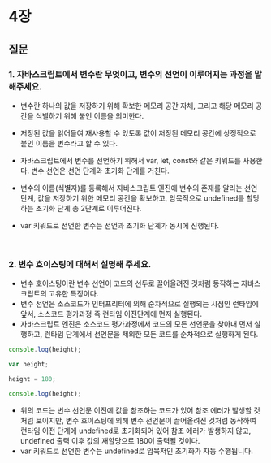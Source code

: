 # 4장

## 질문

### **1. 자바스크립트에서 변수란 무엇이고, 변수의 선언이 이루어지는 과정을 말해주세요.**

- 변수란 하나의 값을 저장하기 위해 확보한 메모리 공간 자체, 그리고 해당 메모리 공간을 식별하기 위해 붙인 이름을 의미한다.
- 저장된 값을 읽어들여 재사용할 수 있도록 값이 저장된 메모리 공간에 상징적으로 붙인 이름을 변수라고 할 수 있다.

- 자바스크립트에서 변수를 선언하기 위해서 var, let, const와 같은 키워드를 사용한다. 변수 선언은 선언 단계와 초기화 단계를 거친다.
- 변수의 이름(식별자)를 등록해서 자바스크립트 엔진에 변수의 존재를 알리는 선언 단계, 값을 저장하기 위한 메모리 공간을 확보하고, 암묵적으로 undefined를 할당하는 초기화 단계 총 2단계로 이루어진다.

- var 키워드로 선언한 변수는 선언과 초기화 단계가 동시에 진행된다.

<br/>

### **2. 변수 호이스팅에 대해서 설명해 주세요.**

- 변수 호이스팅이란 변수 선언이 코드의 선두로 끌어올려진 것처럼 동작하는 자바스크립트의 고유한 특징이다.
- 변수 선언은 소스코드가 인터프리터에 의해 순차적으로 실행되는 시점인 런타임에 앞서, 소스코드 평가과정 즉 런타임 이전단계에 먼저 실행된다.
- 자바스크립트 엔진은 소스코드 평가과정에서 코드의 모든 선언문을 찾아내 먼저 실행하고, 런타임 단계에서 선언문을 제외한 모든 코드를 순차적으로 실행하게 된다.

```js
console.log(height);

var height;

height = 180;

console.log(height);
```

- 위의 코드는 변수 선언문 이전에 값을 참조하는 코드가 있어 참조 에러가 발생할 것처럼 보이지만, 변수 호이스팅에 의해 변수 선언문이 끌어올려진 것처럼 동작하여 런타임 이전 단계에 undefined로 초기화되어 있어
  참조 에러가 발생하지 않고, undefined 출력 이후 값의 재할당으로 180이 출력될 것이다.
- var 키워드로 선언한 변수는 undefined로 암묵저인 초기화가 자동 수행됩니다.
